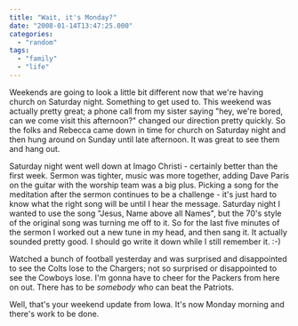 ```yaml
---
title: "Wait, it's Monday?"
date: "2008-01-14T13:47:25.000"
categories: 
  - "random"
tags: 
  - "family"
  - "life"
---
```


Weekends are going to look a little bit different now that we're having church on Saturday night. Something to get used to. This weekend was actually pretty great; a phone call from my sister saying "hey, we're bored, can we come visit this afternoon?" changed our direction pretty quickly. So the folks and Rebecca came down in time for church on Saturday night and then hung around on Sunday until late afternoon. It was great to see them and hang out.

Saturday night went well down at Imago Christi - certainly better than the first week. Sermon was tighter, music was more together, adding Dave Paris on the guitar with the worship team was a big plus. Picking a song for the meditation after the sermon continues to be a challenge - it's just hard to know what the right song will be until I hear the message. Saturday night I wanted to use the song "Jesus, Name above all Names", but the 70's style of the original song was turning me off to it. So for the last five minutes of the sermon I worked out a new tune in my head, and then sang it. It actually sounded pretty good. I should go write it down while I still remember it. :-)

Watched a bunch of football yesterday and was surprised and disappointed to see the Colts lose to the Chargers; not so surprised or disappointed to see the Cowboys lose. I'm gonna have to cheer for the Packers from here on out. There has to be _somebody_ who can beat the Patriots.

Well, that's your weekend update from Iowa. It's now Monday morning and there's work to be done.
